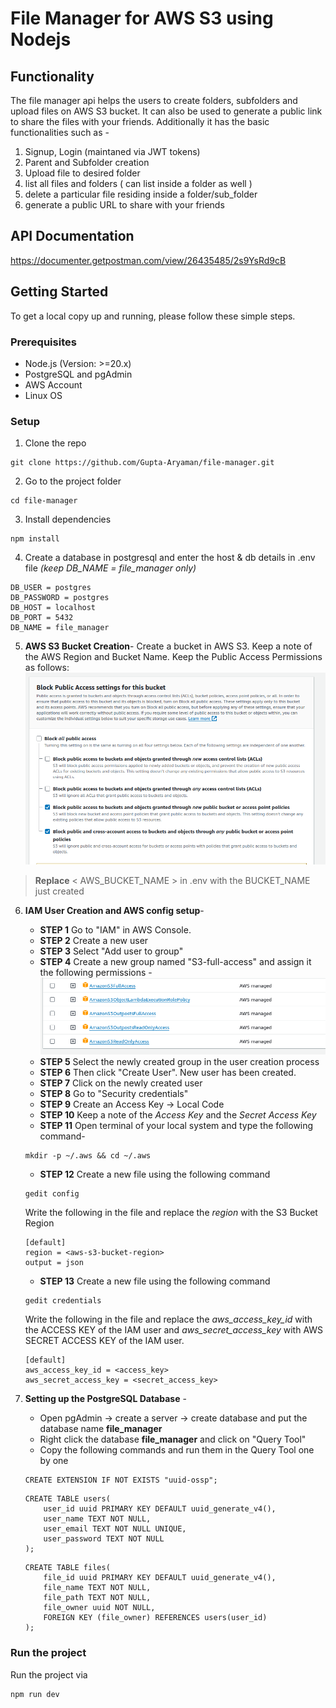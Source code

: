 # File Manager for AWS S3 using Nodejs

## Functionality 
The file manager api helps the users to create folders, subfolders and upload files on AWS S3 bucket. It can also be used to generate a public link to share the files with your friends.
Additionally it has the basic functionalities such as -
1. Signup, Login (maintaned via JWT tokens)
2. Parent and Subfolder creation
3. Upload file to desired folder
4. list all files and folders ( can list inside a folder as well )
5. delete a particular file residing inside a folder/sub_folder
6. generate a public URL to share with your friends


## API Documentation
https://documenter.getpostman.com/view/26435485/2s9YsRd9cB

## Getting Started
To get a local copy up and running, please follow these simple steps.


### Prerequisites
- Node.js (Version: >=20.x)
- PostgreSQL and pgAdmin
- AWS Account
- Linux OS

### Setup
1. Clone the repo
```
git clone https://github.com/Gupta-Aryaman/file-manager.git
```

2. Go to the project folder
```
cd file-manager
```

3. Install dependencies
```
npm install
```

4. Create a database in postgresql and enter the host & db details in .env file *(keep DB_NAME = file_manager only)* 
```
DB_USER = postgres
DB_PASSWORD = postgres
DB_HOST = localhost
DB_PORT = 5432
DB_NAME = file_manager 
```

5. **AWS S3 Bucket Creation**- 
Create a bucket in AWS S3. Keep a note of the AWS Region and Bucket Name. Keep the Public Access Permissions as follows: 
![permissions](help_files/image.png)

> **Replace** < AWS_BUCKET_NAME > in .env with the BUCKET_NAME just created

6. **IAM User Creation and AWS config setup**- 
    - **STEP 1** Go to "IAM" in AWS Console. 
    - **STEP 2** Create a new user
    - **STEP 3** Select "Add user to group"
    - **STEP 4** Create a new group named "S3-full-access" and assign it the following permissions - 
    ![group permissions](help_files/image-1.png)
    - **STEP 5** Select the newly created group in the user creation process
    - **STEP 6** Then click "Create User". New user has been created.
    - **STEP 7** Click on the newly created user
    - **STEP 8** Go to "Security credentials"
    - **STEP 9** Create an Access Key -> Local Code
    - **STEP 10** Keep a note of the *Access Key* and the *Secret Access Key*
    - **STEP 11** Open terminal of your local system and type the following command-
    ```
    mkdir -p ~/.aws && cd ~/.aws
    ```
    - **STEP 12** Create a new file using the following command
    ```
    gedit config
    ```
    Write the following in the file and replace the *region* with the S3 Bucket Region
    ```
    [default]
    region = <aws-s3-bucket-region>
    output = json
    ```
    - **STEP 13** Create a new file using the following command
    ```
    gedit credentials
    ```
    Write the following in the file and replace the *aws_access_key_id* with the ACCESS KEY of the IAM user and *aws_secret_access_key* with AWS SECRET ACCESS KEY of the IAM user.
    ```
    [default]
    aws_access_key_id = <access_key>
    aws_secret_access_key = <secret_access_key>
    ```

7. **Setting up the PostgreSQL Database** - 
    - Open pgAdmin -> create a server -> create database and put the database name **file_manager**
    - Right click the database **file_manager** and click on "Query Tool"
    - Copy the following commands and run them in the Query Tool one by one
    ```
    CREATE EXTENSION IF NOT EXISTS "uuid-ossp";
    ```
    ```
    CREATE TABLE users(
        user_id uuid PRIMARY KEY DEFAULT uuid_generate_v4(),
        user_name TEXT NOT NULL,
        user_email TEXT NOT NULL UNIQUE,
        user_password TEXT NOT NULL
    );
    ```
    ```
    CREATE TABLE files(
        file_id uuid PRIMARY KEY DEFAULT uuid_generate_v4(),
        file_name TEXT NOT NULL,
        file_path TEXT NOT NULL,
        file_owner uuid NOT NULL,
        FOREIGN KEY (file_owner) REFERENCES users(user_id)
    );
    ```


### Run the project
Run the project via 
```
npm run dev
```





